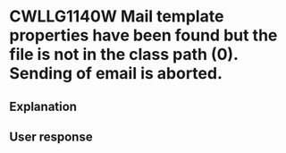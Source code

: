 # CWLLG1140W Mail template properties have been found but the file is not in the class path (0). Sending of email is aborted.

## Explanation

## User response
